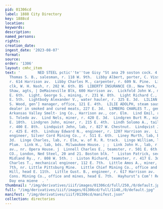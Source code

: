 ```yaml
---
pid: 01306cd
label: 1888 City Directory
key: 1888cd
location: 
keywords: 
description: 
named_persons: 
rights: 
creation_date: 
ingest_date: '2023-08-07'
format: 
source: 
order: '1306'
layout: cmhc_item
text: '        NED STEEL pctic''te''tue Gisy "St ana 29 soston cock. 4 A si t—<“‘<‘“‘ia  Liach
  Thomas S. B., salesman, r. 118 W. 9th.  Libby Albert, porter, C. Visscher & Co.,
  r. 614 Harrison av.  Libby Charles M., carpenter, r. 609 N. Pine.  Libby Louis,
  clk, W. H. Nash, r. 202 W. 6th. BS  LIBERTY INSURANCE CO., New York, Stickley &
  Shaw, agts, | DeMaineville Blk, 600 Harrison av.  Lickfold John W., miner, r. 815
  E. 6th.  Light. George S., mining, r. 231 W. 8th.  Light Richard C., grocer, 226
  E. 5th.  Lightbody Alexander V., water hauler, r. 325 E. 3d.  LILIAN NING CO., T.
  S. Wood, gen’] manager, office, 121 E. 4th.  LILIE ADOLPH, steam sausage works and
  dealer in smoked and cured meats, 227 E. 3d.  LIMBERG CHARLES T., gen’l manager,
  Arkansas Valley Smelt- ing Co., Harrison av., cor. Elm.  Lind Emil, r. rear 136
  S. Toledo av.  Lind Nels, miner, r. 420 E. 3d.  Lindgren Burt M., miner, r. 512
  E. 10th.  Lindgren John, miner, r. 215 E. 4th.  Lindh Solomo A., tailor, J. L. Jorgenson,
  r. 400 E. 8th.  Lindquist Jehn, lab, r. 827 W. Chestnut.  Lindqvist John A., miner,
  r. 425 E. 4th.  Lindsay Edward N., engineer, r. 1207 Harrison av.  Lindsay Joseph,
  engineer, Silver Cord Mining Co., r. 511 E. 6th.  Liney Murth, lab, bds. 141 E.
  3d.  Linge Charles, lab, r. Elm, w. of R. R. track.  Lingo William, lab, r. 130
  Plum.  Link H., lab, bds. Milwaukee House. ; ;  Link John H., lab, r. St. Louis
  av., nr. Opera House. j  Linnell Charles E., teamster, r. 501 E. 6th.  LION INSURANCE
  CO., London, Ned Steel, 20 and 21. Boston blk. ‘  Liston Patrick, section foreman,
  Midland Ry., r. 808 W. 5th. :  Liston Richard, teamster, r. 417 E. 3d.  Litchfield
  Charles T., mechanical engineer, 112 E. 7th.  Little Amos A., miner, r. head E.
  7th, nr. Little Pittsburg Mine.  Little Chief Mining Co., office and mine, Fryer
  Hill, head E. 11th.  Little Gust. B., engineer, r. 617 Harrison av.  Little Pittsburg
  Cons. Mining Co., office and mines, head E. 7th.  Hayhurst’s Com’! Restaurant, crea
  Day ena miene  . '
thumbnail: "/img/derivatives/iiif/images/01306cd/full/250,/0/default.jpg"
full: "/img/derivatives/iiif/images/01306cd/full/1140,/0/default.jpg"
manifest: "/img/derivatives/iiif/01306cd/manifest.json"
collection: directories
---
```

